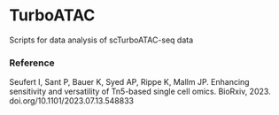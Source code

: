 # TurboATAC

Scripts for data analysis of scTurboATAC-seq data


### Reference
Seufert I, Sant P, Bauer K, Syed AP, Rippe K, Mallm JP. Enhancing sensitivity and versatility of Tn5-based single cell omics. BioRxiv, 2023. doi.org/10.1101/2023.07.13.548833
